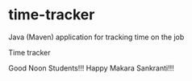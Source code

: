 # time-tracker
Java (Maven) application for tracking time on the job

Time tracker

Good Noon Students!!!
Happy Makara Sankranti!!!
